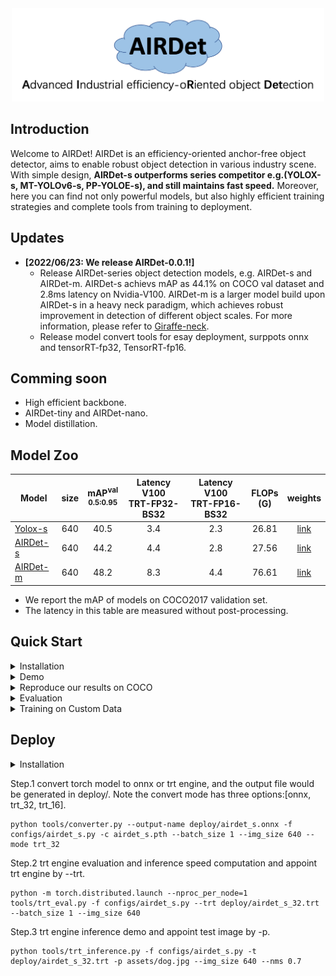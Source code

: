 <div align="center"><img src="assets/airdet.png" width="500"></div>

## Introduction
Welcome to AIRDet! 
AIRDet is an efficiency-oriented anchor-free object detector, aims to enable robust object detection in various industry scene. With simple design, **AIRDet-s outperforms series competitor e.g.(YOLOX-s, MT-YOLOv6-s, PP-YOLOE-s), and still maintains fast speed.** Moreover, here you can find not only powerful models, but also highly efficient training strategies and complete tools from training to deployment.  

## Updates
-  **[2022/06/23: We release  AIRDet-0.0.1!]**
    * Release AIRDet-series object detection models, e.g. AIRDet-s and AIRDet-m. AIRDet-s achievs mAP as 44.1% on COCO val dataset and 2.8ms latency on Nvidia-V100. AIRDet-m is a larger model build upon AIRDet-s in a heavy neck paradigm, which achieves robust improvement in detection of different object scales. For more information, please refer to [Giraffe-neck](https://arxiv.org/abs/2202.04256).
    * Release model convert tools for esay deployment, surppots onnx and tensorRT-fp32, TensorRT-fp16.

## Comming soon
- High efficient backbone.
- AIRDet-tiny and AIRDet-nano.
- Model distillation. 

## Model Zoo
|Model |size |mAP<sup>val<br>0.5:0.95 | Latency V100<br>TRT-FP32-BS32| Latency V100<br>TRT-FP16-BS32| FLOPs<br>(G)| weights |
| ------        |:---: | :---:     |:---:|:---: | :---: | :----: |
|[Yolox-s](./configs/yolox_s.py)   | 640 | 40.5 | 3.4 | 2.3 | 26.81 | [link]() |
|[AIRDet-s](./configs/airdet_s.py) | 640 | 44.2 | 4.4 | 2.8 | 27.56 | [link](https://drive.google.com/file/d/119W87oZ4zcJvvjzYCmBudX38cRpZbQc4/view?usp=sharing) |
|[AIRDet-m](./configs/airdet_m.py) | 640 | 48.2 | 8.3 | 4.4 | 76.61 | [link](https://drive.google.com/file/d/1EjsdQTbUF4JMzH6wxXcYI6zs88c--PzL/view?usp=sharing) |


- We report the mAP of models on COCO2017 validation set.
- The latency in this table are measured without post-processing.

## Quick Start

<details>
<summary>Installation</summary>

Step1. Install AIRDet.
```shell
git clone https://github.com/tinyvision/AIRDet.git
cd AIRDet/
conda create -n AIRDet python=3.7 -y
conda activate AIRDet
conda install pytorch==1.7.0 torchvision==0.8.0 torchaudio==0.7.0 cudatoolkit=10.2 -c pytorch
pip install -r requirements.txt
export PYTHONPATH=$PWD:$PYTHONPATH
```
Step2. Install [pycocotools](https://github.com/cocodataset/cocoapi).

```shell
pip3 install cython; 
pip3 install 'git+https://github.com/cocodataset/cocoapi.git#subdirectory=PythonAPI'
```
</details>

<details>
<summary>Demo</summary>

Step1. Download a pretrained model from the benchmark table, e.g. airdet-s.

Step2. Use -f(config filename) to specify your detector's config. For example:
```shell
python tools/demo.py -f configs/airdet_s.py --ckpt /path/to/your/airdet_s.pth --path assets/dog.jpg
```
</details>

<details>
<summary>Reproduce our results on COCO</summary>

Step1. Prepare COCO dataset
```shell
cd <AIRDet Home>
ln -s /path/to/your/coco ./datasets/coco
```

Step 2. Reproduce our results on COCO by specifying -f(config filename)
```shell
python -m torch.distributed.launch --nproc_per_node=8 tools/train.py -f configs/airdet_s.py
```
</details>

<details>
<summary>Evaluation</summary>

```shell
python -m torch.distributed.launch --nproc_per_node=8 tools/eval.py -f configs/airdet_s.py --ckpt /path/to/your/airdet_s_ckpt.pth
```
</details>

<details>
<summary> Training on Custom Data </summary>

Step.1 Prepare your own dataset with images and labels. the directory structure should be as follow:

```shell script
BusinessVOC/
    Annotations/
        *.xml
    JPEGImages/
        *.jpg,png,PNG
    ImageSets/
        Main/
            train.txt
            test.txt
            val.txt
```

Step.2 Write the corresponding Train/Eval Dataset Path.
```shell script
self.dataset.train_ann = ("VOC_train",)
self.dataset.val_ann = ("VOC_val")
self.dataset.data_dir = 'datasets'
self.dataset.data_list = {
    "VOC_train": {
        "data_dir": "BusinessVOC/",
        "split": "train"
    },
    "VOC_val": {
        "data_dir": "BusinessVOC/",
        "split": "val"
    }, 
}

self.dataset.class2id = {
    'class_name1': 1,
    'class_name2': 2,
    'class_name3': 3,
}
self.model.head.num_classes = len(self.dataset.class2id.keys())
```

Step.3 Write your own `get_data` method:
```shell script
def get_data(self, name):
     data_dir = self.dataset.data_dir

     if name not in self.dataset.data_list:
         return None
     
     attrs = self.dataset.data_list[name]
     args = dict(
         data_dir = os.path.join(data_dir, attrs['data_dir']),
         split = attrs['split'],
         CLASS2ID = self.dataset.class2id,
     )
     return dict(
         factory="CustomVocDataset",
         args = args,
     )
```

Step.4 Put your dataset under `$LightVision_DIR/datasets`.
```shell script
ln -s /path/to/your/BusinessVOC/ ./datasets/BusinessVOC/
```

Step.5 Create your config file to control everything, including model setting, training setting, and test setting.
</details>

## Deploy

<details>
<summary>Installation</summary>

Step1. Install ONNX.
```shell
pip install onnx==1.8.1
pip install onnxruntime==1.8.0
pip install onnx-simplifier==0.3.5
```
Step2. Install CUDA、CuDNN、TensorRT and pyCUDA
2.1 CUDA
```shell
wget https://developer.download.nvidia.com/compute/cuda/10.2/Prod/local_installers/cuda_10.2.89_440.33.01_linux.run
sudo sh cuda_10.2.89_440.33.01_linux.run
export PATH=$PATH:/usr/local/cuda-10.2/bin
export LD_LIBRARY_PATH=$LD_LIBRARY_PATH:/usr/local/cuda-10.2/lib64
source ~/.bashrc
```
2.2 CuDNN
```shell
sudo cp cuda/include/* /usr/local/cuda/include/
sudo cp cuda/lib64/libcudnn* /usr/local/cuda/lib64/
sudo chmod a+r /usr/local/cuda/include/cudnn.h
sudo chmod a+r /usr/local/cuda/lib64/libcudnn*
```
2.3 TensorRT
```shell
cd TensorRT-7.2.1.6/python
pip install tensorrt-7.2.1.6-cp37-none-linux_x86_64.whl
export LD_LIBRARY_PATH=$LD_LIBRARY_PATH:TensorRT-7.0.0.11/lib
```
2.4 pycuda
```shell
pip install pycuda==2022.1
```
</details>

Step.1 convert torch model to onnx or trt engine, and the output file would be generated in deploy/. Note the convert mode has three options:[onnx, trt_32, trt_16].
```shell script
python tools/converter.py --output-name deploy/airdet_s.onnx -f configs/airdet_s.py -c airdet_s.pth --batch_size 1 --img_size 640 --mode trt_32
```

Step.2 trt engine evaluation and inference speed computation and appoint trt engine by --trt.
```shell script
python -m torch.distributed.launch --nproc_per_node=1 tools/trt_eval.py -f configs/airdet_s.py --trt deploy/airdet_s_32.trt --batch_size 1 --img_size 640
```

Step.3 trt engine inference demo and appoint test image by -p.
```shell script
python tools/trt_inference.py -f configs/airdet_s.py -t deploy/airdet_s_32.trt -p assets/dog.jpg --img_size 640 --nms 0.7
```

